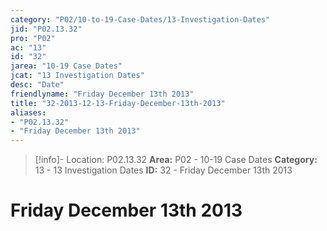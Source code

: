 ```yaml
---
category: "P02/10-to-19-Case-Dates/13-Investigation-Dates"
jid: "P02.13.32"
pro: "P02"
ac: "13"
id: "32"
jarea: "10-19 Case Dates"
jcat: "13 Investigation Dates"
desc: "Date"
friendlyname: "Friday December 13th 2013"
title: "32-2013-12-13-Friday-December-13th-2013"
aliases: 
- "P02.13.32"
- "Friday December 13th 2013"
---
```

>[!info]- Location: P02.13.32
>**Area:** P02 - 10-19 Case Dates
>**Category:** 13 - 13 Investigation Dates
>**ID:** 32 - Friday December 13th 2013

# Friday December 13th 2013
